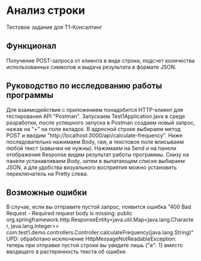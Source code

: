 # Анализ строки
Тестовое задание для Т1-Консалтинг

## Функционал
Получение POST-запроса от клиента в виде строки, подсчет количества использованных символов и выдача результата в формате JSON.

## Руководство по исследованию работы программы
Для взаимодействия с приложением понадобится HTTP-клиент для тестирования API "Postman". Запускаем Test1Application.java в среде разработки, после успешного запуска в Postman создаем новый запрос, нажав на "+" на поле вкладок. В адресной строке выбираем метод POST и вводим "http://localhost:3000/api/calculate-frequency". Ниже последовательно нажимаем Body, raw, в текстовое поле вписываем любой текст (кавычки не нужны).
Нажимаем на Send и на панели отображения Response видим результат работы программы.
Снизу на панели устанавливаем Body, затем в выпатающем списке выбираем JSON, а для удобства визуального восприятия можно установить переключатель на Pretty слева.

## Возможные ошибки
В случае, если вы отправите пустой запрос, появится ошибка "400 Bad Request - Required request body is missing: public org.springframework.http.ResponseEntity<java.util.Map<java.lang.Character, java.lang.Integer>> com.test1.demo.controllers.Controller.calculateFrequency(java.lang.String)"
UPD: обработано исключение HttpMessageNotReadableException: теперь при отправке пустой строки вы увидите лишь {"e": 1} вместо вводящего в растерянность текста об ошибке.

